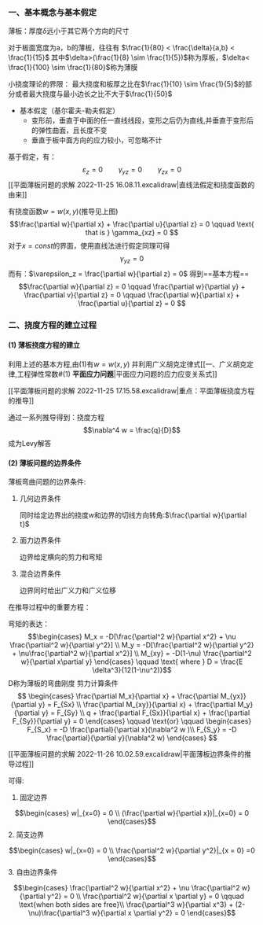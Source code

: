 ### 一、基本概念与基本假定

薄板：厚度$\delta$远小于其它两个方向的尺寸

对于板面宽度为a，b的薄板，往往有 $\frac{1}{80} < \frac{\delta}{a,b} < \frac{1}{15}$
其中$\delta>(\frac{1}{8} \sim \frac{1}{5})$称为厚板，$\delta< \frac{1}{100} \sim \frac{1}{80}$称为薄膜

 小挠度理论的界限：
	 最大挠度和板厚之比在$\frac{1}{10} \sim \frac{1}{5}$的部分或者最大挠度与最小边长之比不大于$\frac{1}{50}$

- 基本假定（基尔霍夫-勒夫假定）
	- 变形前，垂直于中面的任一直线线段，变形之后仍为直线,并垂直于变形后的弹性曲面，且长度不变
	- 垂直于板中面方向的应力较小，可忽略不计

基于假定，有：
$$\varepsilon_z =  0 \qquad \gamma_{yz} = 0 \qquad \gamma_{zx} = 0$$
[[平面薄板问题的求解 2022-11-25 16.08.11.excalidraw|直线法假定和挠度函数的由来]]

有挠度函数$w = w(x,y)$(推导见上图)
$$\frac{\partial w}{\partial x} + \frac{\partial u}{\partial z} = 0  \qquad \text{ that  is } \gamma_{xz} = 0 $$
对于$x= const$的界面，使用直线法进行假定同理可得
$$\gamma_{yz} = 0$$
而有：$\varepsilon_z = \frac{\partial w}{\partial z} = 0$
得到==基本方程==
$$\frac{\partial w}{\partial z} = 0 \qquad \frac{\partial w}{\partial y} + \frac{\partial v}{\partial z} = 0 \qquad \frac{\partial w}{\partial x} + \frac{\partial u}{\partial z} = 0 $$

### 二、挠度方程的建立过程
#### (1) 薄板挠度方程的建立

利用上述的基本方程,由(1)有$w = w(x,y)$
并利用广义胡克定律式[[一、广义胡克定律,工程弹性常数#(1) **平面应力问题**|平面应力问题的应力应变关系式]]

[[平面薄板问题的求解 2022-11-25 17.15.58.excalidraw|重点：平面薄板挠度方程的推导]]

通过一系列推导得到：挠度方程
$$\nabla^4 w = \frac{q}{D}$$
成为Levy解答

#### (2) 薄板问题的边界条件
薄板弯曲问题的边界条件: 
1. 几何边界条件
	
	同时给定边界出的挠度$w$和边界的切线方向转角:$\frac{\partial w}{\partial t}$
2. 面力边界条件
	
	边界给定横向的剪力和弯矩
3. 混合边界条件
	
	边界同时给出广义力和广义位移

在推导过程中的重要方程：

弯矩的表达： 
$$\begin{cases}
M_x = -D[\frac{\partial^2 w}{\partial x^2} + \nu \frac{\partial^2 w}{\partial y^2}] \\
M_y = -D[\frac{\partial^2 w}{\partial y^2} + \nu\frac{\partial^2 w}{\partial x^2}] \\
M_{xy} = -D(1-\nu) \frac{\partial^2 w}{\partial x\partial y}
\end{cases} \qquad \text{ where } D = \frac{E \delta^3}{12(1-\nu^2)}$$
D称为薄板的弯曲刚度
剪力计算条件
$$
\begin{cases}
\frac{\partial M_x}{\partial x} + \frac{\partial M_{yx}}{\partial y} = F_{Sx} \\
\frac{\partial M_{xy}}{\partial x} + \frac{\partial M_y}{\partial y} = F_{Sy} \\
q + \frac{\partial F_{Sx}}{\partial x} + \frac{\partial F_{Sy}}{\partial y} = 0
\end{cases}
\qquad \text{or}  \qquad
\begin{cases}
F_{S_x} = -D \frac{\partial}{\partial x}(\nabla^2 w )\\
F_{S_y} = -D \frac{\partial}{\partial y}(\nabla^2 w)
\end{cases}
$$

[[平面薄板问题的求解 2022-11-26 10.02.59.excalidraw|平面薄板边界条件的推导过程]]

可得:
1. 固定边界

$$\begin{cases}
w|_{x=0} = 0 \\
(\frac{\partial w}{\partial x})|_{x=0} = 0
\end{cases}$$
2. 简支边界

$$\begin{cases}
w|_{x=0} = 0 \\
\frac{\partial^2 w}{\partial y^2}|_{x = 0} =0
\end{cases}$$
3. 自由边界条件

$$\begin{cases}
\frac{\partial^2 w}{\partial x^2} + \nu \frac{\partial^2 w}{\partial y^2} = 0 \\
\frac{\partial^2 w}{\partial x \partial y} = 0 \qquad \text{when both sides are free}\\
\frac{\partial^3 w}{\partial x^3} + (2-\nu)\frac{\partial^3 w}{\partial x \partial y^2} = 0
\end{cases}$$


